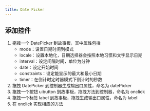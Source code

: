 ```yaml
---
title: Date Picker
---
```


## 添加控件

1. 拖拽一个 DatePicker 到故事板，其中属性包括
   - mode：设置日期时间到模式
   - locale：设置本地化，日期选择器会按照本地习惯和文字显示日期
   - interval：设定间隔时间，单位为分钟
   - date：设定开始时间
   - constraints：设定能显示的最大和最小日期
   - timer：在倒计时定时器模式下倒计时的秒数
2. 拖拽 DatePicker 到控制器生成输出口属性，命名为 datePicker
3. 拖拽一个按钮 uibutton 到故事板，拖拽方法到控制器，命名为 onclick
4. 拖拽一个标签 label 到故事板，拖拽生成输出口属性，命名为 label
5. 在 onclick 实现相应的方法